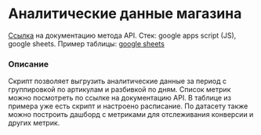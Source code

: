 # Аналитические данные магазина

[Ссылка](https://docs.ozon.ru/api/seller/#operation/AnalyticsAPI_AnalyticsGetData) на документацию метода API.
Стек: google apps script (JS), google sheets.
Пример таблицы: [google sheets](https://docs.google.com/spreadsheets/d/19JaWTValfj783L9HFgP8XC-bqif_ujOeQ2DtBgUeT98/edit?usp=sharing)

### Описание

Скрипт позволяет выгрузить аналитические данные за период с группировкой по артикулам и разбивкой по дням. Список метрик можно посмотреть по ссылке на документацию API. В таблице из примера уже есть скрипт и настроено расписание. По датасету также можно построить дашборд с метриками для отслеживания конверсии и других метрик.
